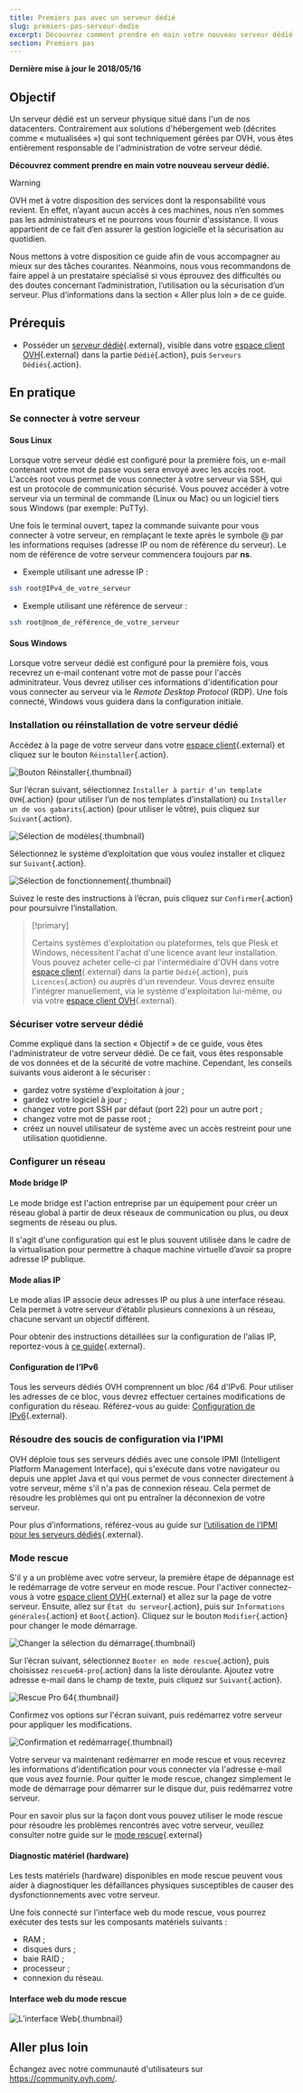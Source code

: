 ```yaml
---
title: Premiers pas avec un serveur dédié
slug: premiers-pas-serveur-dedie
excerpt: Découvrez comment prendre en main votre nouveau serveur dédié
section: Premiers pas
---
```


**Dernière mise à jour le 2018/05/16**

## Objectif

Un serveur dédié est un serveur physique situé dans l'un de nos datacenters. Contrairement aux solutions d'hébergement web (décrites comme « mutualisées ») qui sont techniquement gérées par OVH, vous êtes entièrement responsable de l'administration de votre serveur dédié.

**Découvrez comment prendre en main votre nouveau serveur dédié.**

> [!warning]
>
> OVH met à votre disposition des services dont la responsabilité vous revient. En effet, n’ayant aucun accès à ces machines, nous n’en sommes pas les administrateurs et ne pourrons vous fournir d'assistance. Il vous appartient de ce fait d’en assurer la gestion logicielle et la sécurisation au quotidien.
> 
> Nous mettons à votre disposition ce guide afin de vous accompagner au mieux sur des tâches courantes. Néanmoins, nous vous recommandons de faire appel à un prestataire spécialisé si vous éprouvez des difficultés ou des doutes concernant l’administration, l’utilisation ou la sécurisation d’un serveur. Plus d’informations dans la section « Aller plus loin » de ce guide.
>


## Prérequis

* Posséder un [serveur dédié](https://www.ovh.com/ca/fr/serveurs-dedies/){.external}, visible dans votre [espace client OVH](https://ca.ovh.com/auth/?action=gotomanager?action=gotomanager){.external} dans la partie `Dédié`{.action}, puis `Serveurs Dédiés`{.action}.


## En pratique

### Se connecter à votre serveur

#### Sous Linux

Lorsque votre serveur dédié est configuré pour la première fois, un e-mail contenant votre mot de passe vous sera envoyé avec les accès root. L'accès root vous permet de vous connecter à votre serveur via SSH, qui est un protocole de communication sécurisé. Vous pouvez accéder à votre serveur via un terminal de commande (Linux ou Mac) ou un logiciel tiers sous Windows (par exemple: PuTTy).

Une fois le terminal ouvert, tapez la commande suivante pour vous connecter à votre serveur, en remplaçant le texte après le symbole @ par les informations requises (adresse IP ou nom de référence du serveur). Le nom de référence de votre serveur commencera toujours par **ns**.

- Exemple utilisant une adresse IP :

```sh
ssh root@IPv4_de_votre_serveur
```

- Exemple utilisant une référence de serveur :

```sh
ssh root@nom_de_référence_de_votre_serveur
```

#### Sous Windows

Lorsque votre serveur dédié est configuré pour la première fois, vous recevrez un e-mail contenant votre mot de passe pour l'accès adminitrateur. Vous devrez utiliser ces informations d'identification pour vous connecter au serveur via le *Remote Desktop Protocol* (RDP). Une fois connecté, Windows vous guidera dans la configuration initiale.

### Installation ou réinstallation de votre serveur dédié

Accédez à la page de votre serveur dans votre [espace client](https://ca.ovh.com/auth/?action=gotomanager?action=gotomanager){.external} et cliquez sur le bouton `Réinstaller`{.action}.

![Bouton Réinstaller](images/reinstalling-your-server-01.png){.thumbnail}

Sur l’écran suivant, sélectionnez `Installer à partir d’un template OVH`{.action} (pour utiliser l’un de nos templates d’installation) ou `Installer un de vos gabarits`{.action} (pour utiliser le vôtre), puis cliquez sur `Suivant`{.action}.

![Sélection de modèles](images/reinstalling-your-server-02.png){.thumbnail}

Sélectionnez le système d’exploitation que vous voulez installer et cliquez sur `Suivant`{.action}.

![Sélection de fonctionnement](images/reinstalling-your-server-03.png){.thumbnail}

Suivez le reste des instructions à l’écran, puis cliquez sur `Confirmer`{.action} pour poursuivre l’installation.


> [!primary]
>
> Certains systèmes d'exploitation ou plateformes, tels que Plesk et Windows, nécessitent l'achat d'une licence avant leur installation. Vous pouvez acheter celle-ci par l'intermédiaire d'OVH dans votre [espace client](https://ca.ovh.com/auth/?action=gotomanager?action=gotomanager){.external} dans la partie `Dédié`{.action}, puis `Licences`{.action} ou auprès d'un revendeur. Vous devrez ensuite l'intégrer manuellement, via le système d'exploitation lui-même, ou via votre [espace client OVH](https://ca.ovh.com/auth/?action=gotomanager?action=gotomanager){.external}. 
> 


### Sécuriser votre serveur dédié

Comme expliqué dans la section « Objectif » de ce guide, vous êtes l'administrateur de votre serveur dédié. De ce fait, vous êtes responsable de vos données et de la sécurité de votre machine. Cependant, les conseils suivants vous aideront à le sécuriser :

* gardez votre système d'exploitation à jour ;
* gardez votre logiciel à jour ;
* changez votre port SSH par défaut (port 22) pour un autre port ;
* changez votre mot de passe root ;
* créez un nouvel utilisateur de système avec un accès restreint pour une utilisation quotidienne.


### Configurer un réseau

#### Mode bridge IP

Le mode bridge est l'action entreprise par un équipement pour créer un réseau global à partir de deux réseaux de communication ou plus, ou deux segments de réseau ou plus.

Il s'agit d'une configuration qui est le plus souvent utilisée dans le cadre de la virtualisation pour permettre à chaque machine virtuelle d’avoir sa propre adresse IP publique.


#### Mode alias IP

Le mode alias IP associe deux adresses IP ou plus à une interface réseau. Cela permet à votre serveur d’établir plusieurs connexions à un réseau, chacune servant un objectif différent.

Pour obtenir des instructions détaillées sur la configuration de l'alias IP, reportez-vous à [ce guide](https://docs.ovh.com/ca/fr/dedicated/network-ipaliasing/){.external}.

#### Configuration de l’IPv6

Tous les serveurs dédiés OVH comprennent un bloc /64 d'IPv6. Pour utiliser les adresses de ce bloc, vous devrez effectuer certaines modifications de configuration du réseau. Référez-vous au guide: [Configuration de IPv6](https://docs.ovh.com/fr/dedicated/network-ipv6/){.external}.


### Résoudre des soucis de configuration via l'IPMI

OVH déploie tous ses serveurs dédiés avec une console IPMI (Intelligent Platform Management Interface), qui s'exécute dans votre navigateur ou depuis une applet Java et qui vous permet de vous connecter directement à votre serveur, même s'il n'a pas de connexion réseau. Cela permet de résoudre les problèmes qui ont pu entraîner la déconnexion de votre serveur.

Pour plus d’informations, référez-vous au guide sur [l’utilisation de l’IPMI pour les serveurs dédiés](https://docs.ovh.com/ca/fr/dedicated/utiliser-ipmi-serveurs-dedies/){.external}.


### Mode rescue

S'il y a un problème avec votre serveur, la première étape de dépannage est le redémarrage de votre serveur en mode rescue. Pour l'activer connectez-vous à votre [espace client OVH](https://ca.ovh.com/auth/?action=gotomanager?action=gotomanager){.external} et allez sur la page de votre serveur. Ensuite, allez sur `État du serveur`{.action}, puis sur `Informations générales`{.action} et `Boot`{.action}. Cliquez sur le bouton `Modifier`{.action} pour changer le mode démarrage.

![Changer la sélection du démarrage](images/rescue-mode-01.png){.thumbnail}

Sur l’écran suivant, sélectionnez `Booter en mode rescue`{.action}, puis choisissez `rescue64-pro`{.action} dans la liste déroulante. Ajoutez votre adresse e-mail dans le champ de texte, puis cliquez sur `Suivant`{.action}.

![Rescue Pro 64](images/rescue-mode-03-edited.png){.thumbnail}

Confirmez vos options sur l'écran suivant, puis redémarrez votre serveur pour appliquer les modifications.

![Confirmation et redémarrage](images/rescue-mode-02.png){.thumbnail}

Votre serveur va maintenant redémarrer en mode rescue et vous recevrez les informations d'identification pour vous connecter via l'adresse e-mail que vous avez fournie. Pour quitter le mode rescue, changez simplement le mode de démarrage pour démarrer sur le disque dur, puis redémarrez votre serveur.

Pour en savoir plus sur la façon dont vous pouvez utiliser le mode rescue pour résoudre les problèmes rencontrés avec votre serveur, veuillez consulter notre guide sur le [mode rescue](https://docs.ovh.com/ca/fr/dedicated/ovh-rescue/){.external}


#### Diagnostic matériel (hardware)

Les tests matériels (hardware) disponibles en mode rescue peuvent vous aider à diagnostiquer les défaillances physiques susceptibles de causer des dysfonctionnements avec votre serveur.

Une fois connecté sur l'interface web du mode rescue, vous pourrez exécuter des tests sur les composants matériels suivants :

* RAM ;
* disques durs ;
* baie RAID ;
* processeur ;
* connexion du réseau.

#### Interface web du mode rescue

![L’interface Web](images/rescue-mode-04.png){.thumbnail}

## Aller plus loin

Échangez avec notre communauté d'utilisateurs sur <https://community.ovh.com/>.